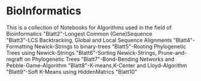 # BioInformatics
This is a collection of Notebooks for Algorithms used in the field of Bioinformatics
"Blatt2"-Longest Common (Gene)Sequence <br>
"Blatt3"-LCS Backtracking, Global and Local Sequence Alignments
"Blatt4"-Formatting Newick-Strings to binary-trees
"Blatt5"-Rooting Phylogenetic Trees using Newick-Strings
"Blatt6"-Sorting Newick-Strings, Prune-and-regraft on Phylogenetic Trees
"Blatt7"-Bond-Bending Networks and Pebble-Game-Algorithm
"Blatt8"-K-means,K-Center and Lloyd-Algorithm
"Blatt9"-Soft K-Means using HiddenMatrics
"Blatt10"
